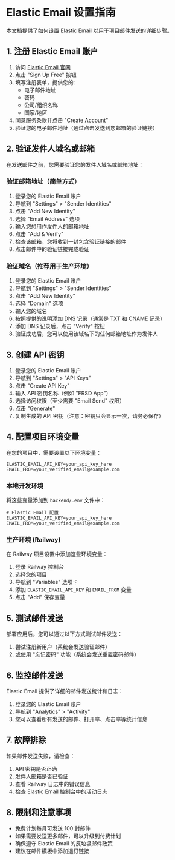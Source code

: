 # Elastic Email 设置指南

本文档提供了如何设置 Elastic Email 以用于项目邮件发送的详细步骤。

## 1. 注册 Elastic Email 账户

1. 访问 [Elastic Email 官网](https://elasticemail.com/)
2. 点击 "Sign Up Free" 按钮
3. 填写注册表单，提供您的:
   - 电子邮件地址
   - 密码
   - 公司/组织名称
   - 国家/地区
4. 同意服务条款并点击 "Create Account"
5. 验证您的电子邮件地址（通过点击发送到您邮箱的验证链接）

## 2. 验证发件人域名或邮箱

在发送邮件之前，您需要验证您的发件人域名或邮箱地址：

### 验证邮箱地址（简单方式）

1. 登录您的 Elastic Email 账户
2. 导航到 "Settings" > "Sender Identities"
3. 点击 "Add New Identity"
4. 选择 "Email Address" 选项
5. 输入您想用作发件人的邮箱地址
6. 点击 "Add & Verify"
7. 检查该邮箱，您将收到一封包含验证链接的邮件
8. 点击邮件中的验证链接完成验证

### 验证域名（推荐用于生产环境）

1. 登录您的 Elastic Email 账户
2. 导航到 "Settings" > "Sender Identities"
3. 点击 "Add New Identity"
4. 选择 "Domain" 选项
5. 输入您的域名
6. 按照提供的说明添加 DNS 记录（通常是 TXT 和 CNAME 记录）
7. 添加 DNS 记录后，点击 "Verify" 按钮
8. 验证成功后，您可以使用该域名下的任何邮箱地址作为发件人

## 3. 创建 API 密钥

1. 登录您的 Elastic Email 账户
2. 导航到 "Settings" > "API Keys"
3. 点击 "Create API Key"
4. 输入 API 密钥名称（例如 "FRSD App"）
5. 选择访问权限（至少需要 "Email Send" 权限）
6. 点击 "Generate"
7. 复制生成的 API 密钥（注意：密钥只会显示一次，请务必保存）

## 4. 配置项目环境变量

在您的项目中，需要设置以下环境变量：

```
ELASTIC_EMAIL_API_KEY=your_api_key_here
EMAIL_FROM=your_verified_email@example.com
```

### 本地开发环境

将这些变量添加到 `backend/.env` 文件中：

```
# Elastic Email 配置
ELASTIC_EMAIL_API_KEY=your_api_key_here
EMAIL_FROM=your_verified_email@example.com
```

### 生产环境 (Railway)

在 Railway 项目设置中添加这些环境变量：

1. 登录 Railway 控制台
2. 选择您的项目
3. 导航到 "Variables" 选项卡
4. 添加 `ELASTIC_EMAIL_API_KEY` 和 `EMAIL_FROM` 变量
5. 点击 "Add" 保存变量

## 5. 测试邮件发送

部署应用后，您可以通过以下方式测试邮件发送：

1. 尝试注册新用户（系统会发送验证邮件）
2. 或使用 "忘记密码" 功能（系统会发送重置密码邮件）

## 6. 监控邮件发送

Elastic Email 提供了详细的邮件发送统计和日志：

1. 登录您的 Elastic Email 账户
2. 导航到 "Analytics" > "Activity"
3. 您可以查看所有发送的邮件、打开率、点击率等统计信息

## 7. 故障排除

如果邮件发送失败，请检查：

1. API 密钥是否正确
2. 发件人邮箱是否已验证
3. 查看 Railway 日志中的错误信息
4. 检查 Elastic Email 控制台中的活动日志

## 8. 限制和注意事项

- 免费计划每月可发送 100 封邮件
- 如果需要发送更多邮件，可以升级到付费计划
- 确保遵守 Elastic Email 的反垃圾邮件政策
- 建议在邮件模板中添加退订链接
